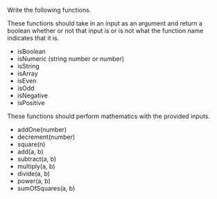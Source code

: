 Write the following functions. 

These functions should take in an input as an argument and return a boolean whether or not that input is or is not what the function name indicates that it is.
- isBoolean
- isNumeric (string number or number)
- isString
- isArray
- isEven
- isOdd
- isNegative
- isPositive

These functions should perform mathematics with the provided inputs.

- addOne(number)
- decrement(number)
- square(n)
- add(a, b)
- subtract(a, b)
- multiply(a, b)
- divide(a, b)
- power(a, b)
- sumOfSquares(a, b)

